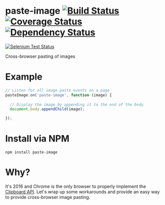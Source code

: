 paste-image [![Build Status](https://travis-ci.org/redgeoff/paste-image.svg)](https://travis-ci.org/redgeoff/paste-image) [![Coverage Status](https://coveralls.io/repos/redgeoff/paste-image/badge.svg?branch=master&service=github)](https://coveralls.io/github/redgeoff/paste-image?branch=master) [![Dependency Status](https://david-dm.org/redgeoff/paste-image.svg)](https://david-dm.org/redgeoff/paste-image)
===
[![Selenium Test Status](https://saucelabs.com/browser-matrix/paste-image.svg)](https://saucelabs.com/u/paste-image)

Cross-browser pasting of images


Example
===

```js
// Listen for all image paste events on a page
pasteImage.on('paste-image', function (image) {
  
  // Display the image by appending it to the end of the body
  document.body.appendChild(image);

});
```


Install via NPM
===

    npm install paste-image


Why?
===

It's 2016 and Chrome is the only browser to properly implement the [Clipboard API](https://www.w3.org/TR/clipboard-apis). Let's wrap up some workarounds and provide an easy way to provide cross-browser image pasting.
